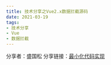 ```yaml
---
title: 技术分享之Vue2.x数据拦截源码
date: 2021-03-19
tags:
- 技术分享
- Vue
- 数据拦截
---
```


分享者：盛国松
分享链接：[最小化代码实现](/files/vue-definprotype.zip)